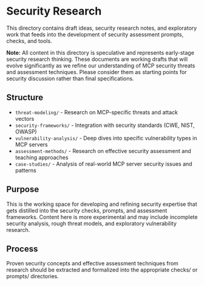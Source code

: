 # Security Research

This directory contains draft ideas, security research notes, and exploratory work that feeds into the development of security assessment prompts, checks, and tools.

**Note:** All content in this directory is speculative and represents early-stage security research thinking. These documents are working drafts that will evolve significantly as we refine our understanding of MCP security threats and assessment techniques. Please consider them as starting points for security discussion rather than final specifications.

## Structure

- `threat-modeling/` - Research on MCP-specific threats and attack vectors
- `security-frameworks/` - Integration with security standards (CWE, NIST, OWASP)
- `vulnerability-analysis/` - Deep dives into specific vulnerability types in MCP servers
- `assessment-methods/` - Research on effective security assessment and teaching approaches
- `case-studies/` - Analysis of real-world MCP server security issues and patterns

## Purpose

This is the working space for developing and refining security expertise that gets distilled into the security checks, prompts, and assessment frameworks. Content here is more experimental and may include incomplete security analysis, rough threat models, and exploratory vulnerability research.

## Process

Proven security concepts and effective assessment techniques from research should be extracted and formalized into the appropriate checks/ or prompts/ directories.